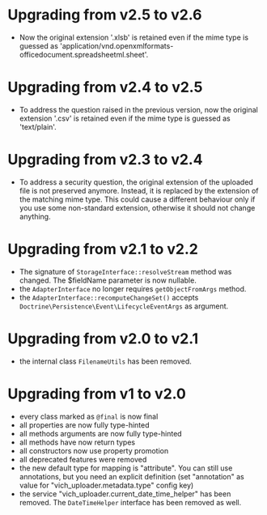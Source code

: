 # Upgrading from v2.5 to v2.6

* Now the original extension '.xlsb' is retained even if the mime type is guessed as 'application/vnd.openxmlformats-officedocument.spreadsheetml.sheet'.
  
# Upgrading from v2.4 to v2.5

* To address the question raised in the previous version, now the original extension '.csv' is retained
  even if the mime type is guessed as 'text/plain'.

# Upgrading from v2.3 to v2.4

* To address a security question, the original extension of the uploaded file is not preserved anymore.
  Instead, it is replaced by the extension of the matching mime type. This could cause a different
  behaviour only if you use some non-standard extension, otherwise it should not change anything.

# Upgrading from v2.1 to v2.2

* The signature of `StorageInterface::resolveStream` method was changed. The $fieldName parameter is now nullable. 
* the `AdapterInterface` no longer requires `getObjectFromArgs` method.
* the `AdapterInterface::recomputeChangeSet()` accepts `Doctrine\Persistence\Event\LifecycleEventArgs` as argument.

# Upgrading from v2.0 to v2.1

* the internal class `FilenameUtils` has been removed.

# Upgrading from v1 to v2.0

* every class marked as `@final` is now final
* all properties are now fully type-hinted
* all methods arguments are now fully type-hinted
* all methods have now return types
* all constructors now use property promotion
* all deprecated features were removed
* the new default type for mapping is "attribute". You can still use annotations, but you need an explicit definition (set "annotation" as value for "vich_uploader.metadata.type" config key)
* the service "vich_uploader.current_date_time_helper" has been removed. The `DateTimeHelper` interface has been
  removed as well.
